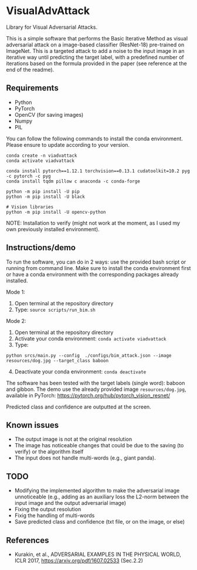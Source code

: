 # VisualAdvAttack
Library for Visual Adversarial Attacks. 

This is a simple software that performs the Basic Iterative Method as visual adversarial attack on 
a image-based classifier (ResNet-18) pre-trained on ImageNet. This is a targeted attack to add a noise to the input image in an iterative way until predicting the target label, with a predefined number of iterations based on the formula provided in the paper (see reference at the end of the readme).


## Requirements

* Python
* PyTorch
* OpenCV (for saving images)
* Numpy
* PIL

You can follow the following commands to install the conda environment. 
Please ensure to update according to your version.

```
conda create -n viadvattack
conda activate viadvattack

conda install pytorch==1.12.1 torchvision==0.13.1 cudatoolkit=10.2 pyg -c pytorch -c pyg
conda install tqdm pillow c anaconda -c conda-forge

python -m pip install -U pip
python -m pip install -U black

# Vision libraries
python -m pip install -U opencv-python
```

NOTE: Installation to verify (might not work at the moment, as I used my own previously installed environment).

## Instructions/demo

To run the software, you can do in 2 ways: use the provided bash script or running from command line.
Make sure to install the conda environment first or have a conda environment with the corresponding packages already installed.


Mode 1:
1. Open terminal at the repository directory
2. Type: ``source scripts/run_bim.sh``

Mode 2:
1. Open terminal at the repository directory
2. Activate your conda environment: ``conda activate viadvattack``
3. Type:
```
python srcs/main.py --config  ./configs/bim_attack.json --image resources/dog.jpg --target_class baboon
```
4. Deactivate your conda environment: ``conda deactivate``

The software has been tested with the target labels (single word): baboon and gibbon. 
The demo use the already provided image ``resources/dog.jpg``, available in PyTorch: https://pytorch.org/hub/pytorch_vision_resnet/ 

Predicted class and confidence are outputted at the screen.

## Known issues
* The output image is not at the original resolution
* The image has noticeable changes that could be due to the saving (to verify) or the algorithm itself
* The input does not handle multi-words (e.g., giant panda). 

## TODO
* Modifying the implemented algorithm to make the adversarial image unnoticeable (e.g., adding as an auxiliary loss the L2-norm between the input image and the output adversarial image)
* Fixing the output resolution
* Fixig the handling of multi-words
* Save predicted class and confidence (txt file, or on the image, or else)


## References
* Kurakin, et al., ADVERSARIAL EXAMPLES IN THE PHYSICAL WORLD, ICLR 2017, https://arxiv.org/pdf/1607.02533 (Sec.2.2)